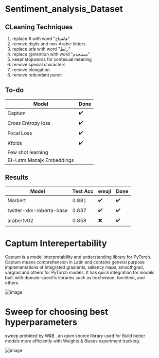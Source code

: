 # Sentiment_analysis_Dataset

## CLeaning Techniques
1. replace # with word "هاشتاج"
2. remove digits and non-Arabic letters
3. replace urls with word "رابط"
4. replace @mention with word "مستخدم"
5. keept stopwords for contexual meaning 
6. remove special characters
7. remove elongation
8. remove redundant punct


## To-do

Model | Done
------------ | -------------| 
Captum |  :heavy_check_mark:
Cross Entropy loss |  :heavy_check_mark:
Focal Loss | :heavy_check_mark:
Kfolds |:heavy_check_mark:
Few shot learning |
BI-Lstm Mazajk Embeddings |


## Results

Model |Test Acc | emoji |Done
------------ | -------------| ------------- | -------------|
Marbert | 0.881 |:heavy_check_mark: |:heavy_check_mark:
twitter-xlm-roberta-base |0.837 | :heavy_check_mark:|:heavy_check_mark:
arabertv02 | 0.858 |:heavy_multiplication_x:|:heavy_check_mark:


# Captum Interepertability 
Captum is a model interpretability and understanding library for PyTorch. Captum means comprehension in Latin and contains general purpose implementations of integrated gradients, saliency maps, smoothgrad, vargrad and others for PyTorch models. It has quick integration for models built with domain-specific libraries such as torchvision, torchtext, and others.
<br>

![image](https://user-images.githubusercontent.com/45721757/118771175-844f9780-b882-11eb-92f0-06d91f7a2683.png)


# Sweep for choosing  best hyperparameters
sweep probided by W&B , an open source library used for Build better models more efficiently with Weights & Biases experiment tracking.

![image](https://user-images.githubusercontent.com/45721757/118771255-a34e2980-b882-11eb-97e5-0a5c318237e7.png)
